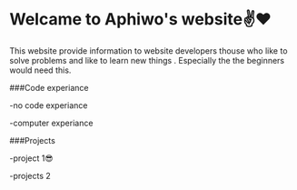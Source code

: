 <h1>Welcame to Aphiwo's website✌️❤️</h1>
This website provide information to website developers thouse who like to solve problems and like to learn new things .</h1>
Especially the the beginners would need this.

###Code experiance

-no code experiance

-computer experiance

###Projects

-project 1😎

-projects 2
